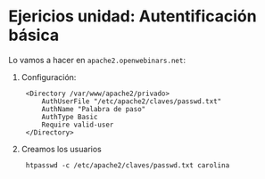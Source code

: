 # Ejericios unidad: Autentificación básica

Lo vamos a hacer en `apache2.openwebinars.net`:

1. Configuración:

		<Directory /var/www/apache2/privado>
			AuthUserFile "/etc/apache2/claves/passwd.txt"
			AuthName "Palabra de paso"
			AuthType Basic
			Require valid-user
		</Directory>

2. Creamos los usuarios

		htpasswd -c /etc/apache2/claves/passwd.txt carolina

